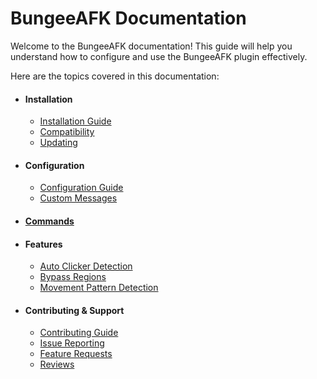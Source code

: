 # BungeeAFK Documentation
Welcome to the BungeeAFK documentation! This guide will help you understand how to configure
and use the BungeeAFK plugin effectively.

Here are the topics covered in this documentation:

- #### Installation
    - [Installation Guide](installation.md)
    - [Compatibility](compatibility.md)
    - [Updating](updating.md)
- #### Configuration
    - [Configuration Guide](configuration.md)
    - [Custom Messages](custom_messages.md)
- #### [Commands](commands.md)
- #### Features
    - [Auto Clicker Detection](auto_clicker_detection.md)
    - [Bypass Regions](bypass_regions.md)
    - [Movement Pattern Detection](movement_pattern_detection.md)
- #### Contributing & Support
    - [Contributing Guide](contributing.md)
    - [Issue Reporting](issue_reporting.md)
    - [Feature Requests](feature_requests.md)
    - [Reviews](reviewing.md)
